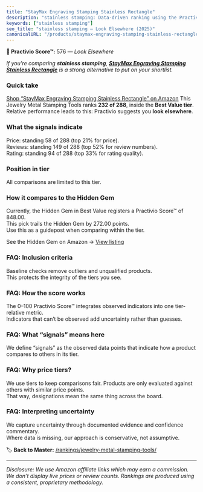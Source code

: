 ```yaml
---
title: "StayMax Engraving Stamping Stainless Rectangle"
description: "stainless stamping: Data-driven ranking using the Practivio Score™. Positioned by quality, value, demand, findability, momentum."
keywords: ["stainless stamping"]
seo_title: "stainless stamping — Look Elsewhere (2025)"
canonicalURL: "/products/staymax-engraving-stamping-stainless-rectangle-B0BML696XS/"
---
```


**🚫 Practivio Score™:** 576 — _Look Elsewhere_


*If you're comparing **stainless stamping**, **[StayMax Engraving Stamping Stainless Rectangle](https://www.amazon.com/dp/B0BML696XS?tag=practivio-20)** is a strong alternative to put on your shortlist.*
### Quick take
[Shop “StayMax Engraving Stamping Stainless Rectangle” on Amazon](https://www.amazon.com/dp/B0BML696XS?tag=practivio-20)
This Jewelry Metal Stamping Tools ranks **232 of 288**, inside the **Best Value tier**.  
Relative performance leads to this: Practivio suggests you **look elsewhere**.

### What the signals indicate
Price: standing 58 of 288 (top 21% for price).  
Reviews: standing 149 of 288 (top 52% for review numbers).  
Rating: standing 94 of 288 (top 33% for rating quality).  

### Position in tier
All comparisons are limited to this tier.

### How it compares to the Hidden Gem
Currently, the Hidden Gem in Best Value registers a Practivio Score™ of 848.00.  
This pick trails the Hidden Gem by 272.00 points.  
Use this as a guidepost when comparing within the tier.  

See the Hidden Gem on Amazon → [View listing](https://www.amazon.com/dp/B07WNR8Y2L?tag=practivio-20)

### FAQ: Inclusion criteria
Baseline checks remove outliers and unqualified products.  
This protects the integrity of the tiers you see.

### FAQ: How the score works
The 0–100 Practivio Score™ integrates observed indicators into one tier-relative metric.  
Indicators that can’t be observed add uncertainty rather than guesses.

### FAQ: What “signals” means here
We define “signals” as the observed data points that indicate how a product compares to others in its tier.

### FAQ: Why price tiers?
We use tiers to keep comparisons fair. Products are only evaluated against others with similar price points.  
That way, designations mean the same thing across the board.

### FAQ: Interpreting uncertainty
We capture uncertainty through documented evidence and confidence commentary.  
Where data is missing, our approach is conservative, not assumptive.


🏷️ **Back to Master:** [/rankings/jewelry-metal-stamping-tools/](/rankings/jewelry-metal-stamping-tools/)

---
_Disclosure: We use Amazon affiliate links which may earn a commission. We don’t display live prices or review counts. Rankings are produced using a consistent, proprietary methodology._
